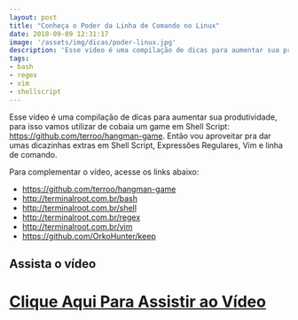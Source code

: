 ```yaml
---
layout: post
title: "Conheça o Poder da Linha de Comando no Linux"
date: 2018-09-09 12:31:17
image: '/assets/img/dicas/poder-linux.jpg'
description: 'Esse vídeo é uma compilação de dicas para aumentar sua produtividade, para isso vamos utilizar de cobaia um game em Shell Script.'
tags:
- bash
- regex
- vim
- shellscript
---
```


Esse vídeo é uma compilação de dicas para aumentar sua produtividade, para isso vamos utilizar de cobaia um game em Shell Script: <https://github.com/terroo/hangman-game>. Então vou aproveitar pra dar umas dicazinhas extras em Shell Script, Expressões Regulares, Vim e linha de comando.

Para complementar o vídeo, acesse os links abaixo:
- <https://github.com/terroo/hangman-game>
- <http://terminalroot.com.br/bash>
- <http://terminalroot.com.br/shell>
- <http://terminalroot.com.br/regex>
- <http://terminalroot.com.br/vim>
- <https://github.com/OrkoHunter/keep>

## Assista o vídeo
# [Clique Aqui Para Assistir ao Vídeo](https://youtu.be/YWCfeC8vtIk)

<script async src="https://pagead2.googlesyndication.com/pagead/js/adsbygoogle.js"></script>

<!-- Informat -->
<ins class="adsbygoogle"
 style="display:block"
 data-ad-client="ca-pub-2838251107855362"
 data-ad-slot="2327980059"
 data-ad-format="auto"
 data-full-width-responsive="true"></ins>

<script>
(adsbygoogle = window.adsbygoogle || []).push({});
</script>



